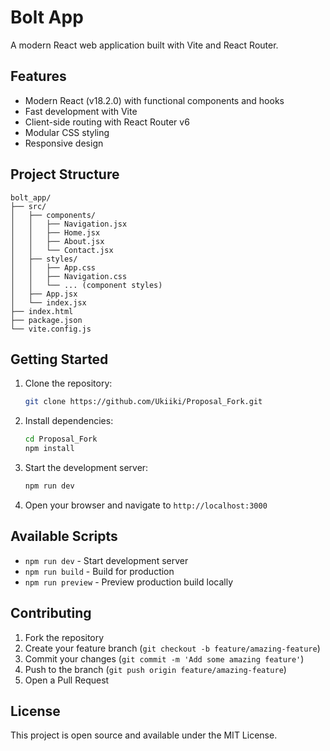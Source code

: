 # Bolt App

A modern React web application built with Vite and React Router.

## Features

- Modern React (v18.2.0) with functional components and hooks
- Fast development with Vite
- Client-side routing with React Router v6
- Modular CSS styling
- Responsive design

## Project Structure

```
bolt_app/
├── src/
│   ├── components/
│   │   ├── Navigation.jsx
│   │   ├── Home.jsx
│   │   ├── About.jsx
│   │   └── Contact.jsx
│   ├── styles/
│   │   ├── App.css
│   │   ├── Navigation.css
│   │   └── ... (component styles)
│   ├── App.jsx
│   └── index.jsx
├── index.html
├── package.json
└── vite.config.js
```

## Getting Started

1. Clone the repository:
   ```bash
   git clone https://github.com/Ukiiki/Proposal_Fork.git
   ```

2. Install dependencies:
   ```bash
   cd Proposal_Fork
   npm install
   ```

3. Start the development server:
   ```bash
   npm run dev
   ```

4. Open your browser and navigate to `http://localhost:3000`

## Available Scripts

- `npm run dev` - Start development server
- `npm run build` - Build for production
- `npm run preview` - Preview production build locally

## Contributing

1. Fork the repository
2. Create your feature branch (`git checkout -b feature/amazing-feature`)
3. Commit your changes (`git commit -m 'Add some amazing feature'`)
4. Push to the branch (`git push origin feature/amazing-feature`)
5. Open a Pull Request

## License

This project is open source and available under the MIT License.
